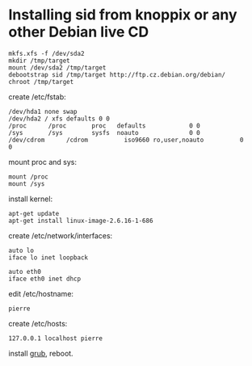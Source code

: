 # Installing sid from knoppix or any other Debian live CD #

```
mkfs.xfs -f /dev/sda2
mkdir /tmp/target
mount /dev/sda2 /tmp/target
debootstrap sid /tmp/target http://ftp.cz.debian.org/debian/
chroot /tmp/target
```
create /etc/fstab:
```
/dev/hda1 none swap
/dev/hda2 / xfs defaults 0 0
/proc      /proc       proc   defaults            0 0
/sys       /sys        sysfs  noauto              0 0
/dev/cdrom      /cdrom          iso9660 ro,user,noauto          0       0
```
mount proc and sys:
```
mount /proc
mount /sys
```
install kernel:
```
apt-get update
apt-get install linux-image-2.6.16-1-686
```
create /etc/network/interfaces:
```
auto lo
iface lo inet loopback

auto eth0
iface eth0 inet dhcp
```
edit /etc/hostname:
```
pierre
```
create /etc/hosts:
```
127.0.0.1 localhost pierre
```
install [grub](grub.md), reboot.